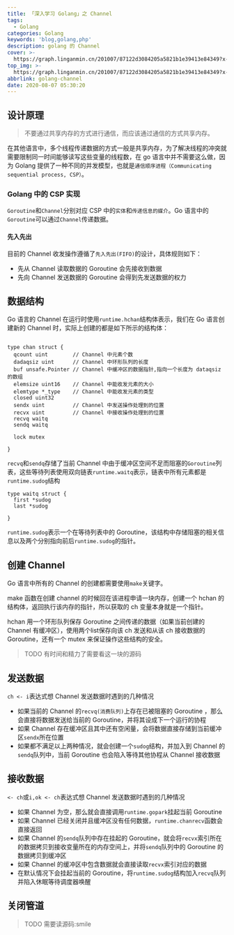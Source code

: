 ```yaml
---
title: 「深入学习 Golang」之 Channel
tags:
  - Golang
categories: Golang
keywords: 'blog,golang,php'
description: golang 的 Channel
cover: >-
  https://graph.linganmin.cn/201007/87122d3084205a5821b1e39413e84349?x-oss-process=image/format,webp/quality,q_10
top_img: >-
  https://graph.linganmin.cn/201007/87122d3084205a5821b1e39413e84349?x-oss-process=image/format,webp/quality,q_40
abbrlink: golang-channel
date: 2020-08-07 05:30:20
---
```


## 设计原理

> 不要通过共享内存的方式进行通信，而应该通过通信的方式共享内存。

在其他语言中，多个线程传递数据的方式一般是共享内存，为了解决线程的冲突就需要限制同一时间能够读写这些变量的线程数，在 go 语言中并不需要这么做，因为 Golang 提供了一种不同的并发模型，也就是`通信顺序进程（Communicating sequential process, CSP）`。

### Golang 中的 CSP 实现

`Goroutine`和`Channel`分别对应 CSP 中的`实体`和`传递信息的媒介`。Go 语言中的`Goroutine`可以通过`Channel`传递数据。

#### 先入先出

目前的 Channel 收发操作遵循了`先入先出(FIFO)`的设计，具体规则如下：

- 先从 Channel 读取数据的 Goroutine 会先接收到数据
- 先向 Channel 发送数据的 Goroutine 会得到先发送数据的权力

## 数据结构

Go 语言的 Channel 在运行时使用`runtime.hchan`结构体表示，我们在 Go 语言创建新的 Channel 时，实际上创建的都是如下所示的结构体：

```golang

type chan struct {
  qcount uint        // Channel 中元素个数
  dadaqsiz uint      // Channel 中环形队列的长度
  buf unsafe.Pointer // Channel 中缓冲区的数据指针,指向一个长度为 dataqsiz 的数组
  elemsize uint16    // Channel 中能收发元素的大小
  elemtype *_type    // Channel 中能收发元素的类型
  closed uint32
  sendx uint         // Channel 中发送操作处理到的位置
  recvx uint         // Channel 中接收操作处理到的位置
  recvq waitq
  sendq waitq

  lock mutex

}

```

`recvq`和`sendq`存储了当前 Channel 中由于缓冲区空间不足而阻塞的`Goroutine`列表，这些等待列表使用双向链表`runtime.waitq`表示，链表中所有元素都是`runtime.sudog`结构

```golang
type waitq struct {
  first *sudog
  last *sudog

}

```

`runtime.sudog`表示一个在等待列表中的 Goroutine，该结构中存储阻塞的相关信息以及两个分别指向前后`runtime.sudog`的指针。

## 创建 Channel

Go 语言中所有的 Channel 的创建都需要使用`make`关键字。

make 函数在创建 channel 的时候回在该进程申请一块内存，创建一个 hchan 的结构体，返回执行该内存的指针，所以获取的 ch 变量本身就是一个指针。

hchan 用一个环形队列保存 Goroutine 之间传递的数据（如果当前创建的 Channel 有缓冲区），使用两个list保存向该 ch 发送和从该 ch 接收数据的 Goroutine，还有一个 mutex 来保证操作这些结构的安全。

> TODO 有时间和精力了需要看这一块的源码

## 发送数据

`ch <- i`表达式想 Channel 发送数据时遇到的几种情况

- 如果当前的 Channel 的`recvq(消费队列)`上存在已被阻塞的 Goroutine ，那么会直接将数据发送给当前的 Goroutine，并将其设成下一个运行的协程
- 如果 Channel 存在缓冲区且其中还有空闲量，会将数据直接存储到当前缓冲区`sendx`所在位置
- 如果都不满足以上两种情况，就会创建一个`sudog`结构，并加入到 Channel 的`sendq`队列中，当前 Goroutine 也会陷入等待其他协程从 Channel 接收数据

## 接收数据

`<- ch`或`i,ok <- ch`表达式想 Channel 发送数据时遇到的几种情况

- 如果 Channel 为空，那么就会直接调用`runtime.gopark`挂起当前 Goroutine
- 如果 Channel 已经关闭并且缓冲区没有任何数据，`runtime.chanrecv`函数会直接返回
- 如果 Channel 的`sendq`队列中存在挂起的 Goroutine，就会将`recvx`索引所在的数据拷贝到接收变量所在的内存空间上，并将`sendq`队列中的 Goroutine 的数据拷贝到缓冲区
- 如果 Channel 的缓冲区中包含数据就会直接读取`recvx`索引对应的数据
- 在默认情况下会挂起当前的 Goroutine，将`runtime.sudog`结构加入`recvq`队列并陷入休眠等待调度器唤醒

## 关闭管道

> TODO 需要读源码:smile